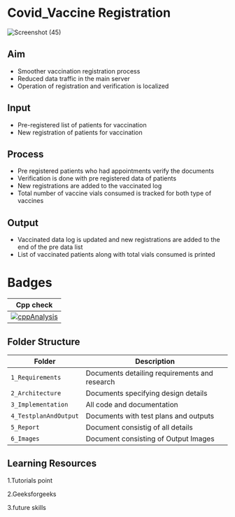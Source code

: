 # Covid_Vaccine Registration
![Screenshot (45)](https://user-images.githubusercontent.com/64276267/161385141-d824ee3c-4dfc-48c9-aa1d-02cad28af90a.png)

## Aim
* Smoother vaccination registration process
* Reduced data traffic in the main server
* Operation of registration and verification is localized
## Input
* Pre-registered list of patients for vaccination
* New registration of patients for vaccination
## Process
* Pre registered patients who had appointments verify the documents
* Verification is done with pre registered data of patients
* New registrations are added to the vaccinated log
* Total number of vaccine vials consumed is tracked for both type of vaccines
## Output
* Vaccinated data log is updated and new registrations are added to the end of the pre data list
* List of vaccinated patients along with total vials consumed is printed

# Badges

| Cpp check | 
| --- | 
| [![cppAnalysis](https://github.com/NagumalliSowmika/M1_Vaccine_Register/actions/workflows/cppanalysis.yml/badge.svg)](https://github.com/NagumalliSowmika/M1_Vaccine_Register/actions/workflows/cppanalysis.yml) |

## Folder Structure
|Folder             | Description |
|-------------------| -----------------------------------------|
| `1_Requirements`   | Documents detailing requirements and research|
| `2_Architecture`         | Documents specifying design details|
| `3_Implementation` | All code and documentation|
| `4_TestplanAndOutput`      | Documents with test plans and outputs|
| `5_Report`         | Document consistig of all details|
| `6_Images`       |Document consisting of Output Images |

## Learning Resources
1.Tutorials point

2.Geeksforgeeks

3.future skills
